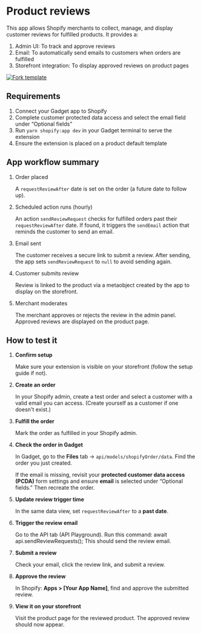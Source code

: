 # Product reviews

This app allows Shopify merchants to collect, manage, and display customer reviews for fulfilled products. It provides a:

1. Admin UI: To track and approve reviews
2. Email: To automatically send emails to customers when orders are fulfilled
3. Storefront integration: To display approved reviews on product pages

[![Fork template](https://img.shields.io/badge/Fork%20template-%233A0CFF?style=for-the-badge)](https://app.gadget.dev/auth/fork?domain=product-reviews-public-remix-ssr.gadget.app)

## Requirements

1. Connect your Gadget app to Shopify
2. Complete customer protected data access and select the email field under “Optional fields”
3. Run `yarn shopify:app dev` in your Gadget terminal to serve the extension
4. Ensure the extension is placed on a product default template

## App workflow summary

1. Order placed

   A `requestReviewAfter` date is set on the order (a future date to follow up).

2. Scheduled action runs (hourly)

   An action `sendReviewRequest` checks for fulfilled orders past their `requestReviewAfter` date.
   If found, it triggers the `sendEmail` action that reminds the customer to send an email.

3. Email sent

   The customer receives a secure link to submit a review. After sending, the app sets `sendReviewRequest` to `null` to avoid sending again.

4. Customer submits review

   Review is linked to the product via a metaobject created by the app to display on the storefront.

5. Merchant moderates

   The merchant approves or rejects the review in the admin panel. Approved reviews are displayed on the product page.

## How to test it

1. **Confirm setup**

   Make sure your extension is visible on your storefront (follow the setup guide if not).

2. **Create an order**

   In your Shopify admin, create a test order and select a customer with a valid email you can access.
   (Create yourself as a customer if one doesn't exist.)

3. **Fulfill the order**

   Mark the order as fulfilled in your Shopify admin.

4. **Check the order in Gadget**

   In Gadget, go to the **Files** tab → `api/models/shopifyOrder/data`.
   Find the order you just created.

   If the email is missing, revisit your **protected customer data access (PCDA)** form settings and ensure **email** is selected under “Optional fields.” Then recreate the order.

5. **Update review trigger time**

   In the same data view, set `requestReviewAfter` to a **past date**.

6. **Trigger the review email**

   Go to the API tab (API Playground).
   Run this command: await api.sendReviewRequests();
   This should send the review email.

7. **Submit a review**

   Check your email, click the review link, and submit a review.

8. **Approve the review**

   In Shopify: **Apps > [Your App Name]**, find and approve the submitted review.

9. **View it on your storefront**

   Visit the product page for the reviewed product.
   The approved review should now appear.
